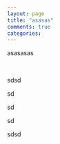```yaml
---
layout: page
title: "asasas"
comments: true
categories: 
---
```

<p>asasasas</p>
<p>&nbsp;</p>
<p>sdsd</p>
<p>sd</p>
<p>sd</p>
<p>sd</p>
<p>sdsd</p>
